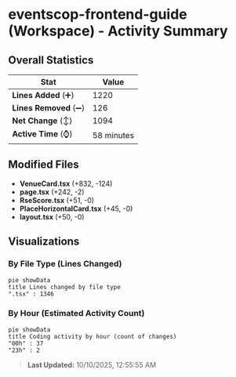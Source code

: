 # eventscop-frontend-guide (Workspace) - Activity Summary 

## Overall Statistics

| Stat                   | Value                                                             |
| ---------------------- | ----------------------------------------------------------------- |
| **Lines Added** (➕)   | 1220                                          |
| **Lines Removed** (➖) | 126                                        |
| **Net Change** (↕)    | 1094                |
| **Active Time** (⌚)   | 58 minutes |


## Modified Files
- **VenueCard.tsx** (+832, -124)
- **page.tsx** (+242, -2)
- **RseScore.tsx** (+51, -0)
- **PlaceHorizontalCard.tsx** (+45, -0)
- **layout.tsx** (+50, -0)

## Visualizations

### By File Type (Lines Changed)

```mermaid
pie showData
title Lines changed by file type
".tsx" : 1346
```

### By Hour (Estimated Activity Count)

```mermaid
pie showData
title Coding activity by hour (count of changes)
"00h" : 37
"23h" : 2
```


> **Last Updated:** 10/10/2025, 12:55:55 AM